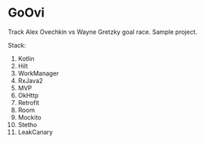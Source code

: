 # GoOvi
Track Alex Ovechkin vs Wayne Gretzky goal race. Sample project.

Stack:
1. Kotlin
2. Hilt
3. WorkManager
4. RxJava2
5. MVP
6. OkHttp
7. Retrofit
8. Room
9. Mockito
10. Stetho
11. LeakCanary
